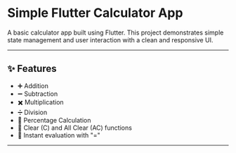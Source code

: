 # Simple Flutter Calculator App

A basic calculator app built using Flutter. This project demonstrates simple state management and user interaction with a clean and responsive UI.

---

## ✨ Features

- ➕ Addition  
- ➖ Subtraction  
- ✖️ Multiplication  
- ➗ Division  
- 🎯 Percentage Calculation  
- 🧼 Clear (C) and All Clear (AC) functions  
- 🧮 Instant evaluation with "="

---
